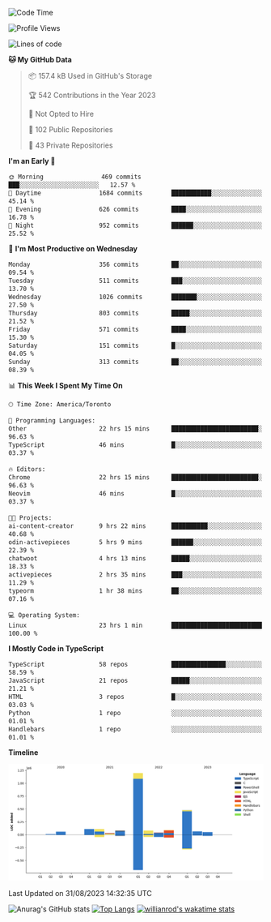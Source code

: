 <!--START_SECTION:waka-->
![Code Time](http://img.shields.io/badge/Code%20Time-517%20hrs%2018%20mins-blue)

![Profile Views](http://img.shields.io/badge/Profile%20Views-0-blue)

![Lines of code](https://img.shields.io/badge/From%20Hello%20World%20I%27ve%20Written-2.4%20million%20lines%20of%20code-blue)

**🐱 My GitHub Data** 

> 📦 157.4 kB Used in GitHub's Storage 
 > 
> 🏆 542 Contributions in the Year 2023
 > 
> 🚫 Not Opted to Hire
 > 
> 📜 102 Public Repositories 
 > 
> 🔑 43 Private Repositories 
 > 
**I'm an Early 🐤** 

```text
🌞 Morning                469 commits         ███░░░░░░░░░░░░░░░░░░░░░░   12.57 % 
🌆 Daytime                1684 commits        ███████████░░░░░░░░░░░░░░   45.14 % 
🌃 Evening                626 commits         ████░░░░░░░░░░░░░░░░░░░░░   16.78 % 
🌙 Night                  952 commits         ██████░░░░░░░░░░░░░░░░░░░   25.52 % 
```
📅 **I'm Most Productive on Wednesday** 

```text
Monday                   356 commits         ██░░░░░░░░░░░░░░░░░░░░░░░   09.54 % 
Tuesday                  511 commits         ███░░░░░░░░░░░░░░░░░░░░░░   13.70 % 
Wednesday                1026 commits        ███████░░░░░░░░░░░░░░░░░░   27.50 % 
Thursday                 803 commits         █████░░░░░░░░░░░░░░░░░░░░   21.52 % 
Friday                   571 commits         ████░░░░░░░░░░░░░░░░░░░░░   15.30 % 
Saturday                 151 commits         █░░░░░░░░░░░░░░░░░░░░░░░░   04.05 % 
Sunday                   313 commits         ██░░░░░░░░░░░░░░░░░░░░░░░   08.39 % 
```


📊 **This Week I Spent My Time On** 

```text
🕑︎ Time Zone: America/Toronto

💬 Programming Languages: 
Other                    22 hrs 15 mins      ████████████████████████░   96.63 % 
TypeScript               46 mins             █░░░░░░░░░░░░░░░░░░░░░░░░   03.37 % 

🔥 Editors: 
Chrome                   22 hrs 15 mins      ████████████████████████░   96.63 % 
Neovim                   46 mins             █░░░░░░░░░░░░░░░░░░░░░░░░   03.37 % 

🐱‍💻 Projects: 
ai-content-creator       9 hrs 22 mins       ██████████░░░░░░░░░░░░░░░   40.68 % 
odin-activepieces        5 hrs 9 mins        ██████░░░░░░░░░░░░░░░░░░░   22.39 % 
chatwoot                 4 hrs 13 mins       █████░░░░░░░░░░░░░░░░░░░░   18.33 % 
activepieces             2 hrs 35 mins       ███░░░░░░░░░░░░░░░░░░░░░░   11.29 % 
typeorm                  1 hr 38 mins        ██░░░░░░░░░░░░░░░░░░░░░░░   07.16 % 

💻 Operating System: 
Linux                    23 hrs 1 min        █████████████████████████   100.00 % 
```

**I Mostly Code in TypeScript** 

```text
TypeScript               58 repos            ███████████████░░░░░░░░░░   58.59 % 
JavaScript               21 repos            █████░░░░░░░░░░░░░░░░░░░░   21.21 % 
HTML                     3 repos             █░░░░░░░░░░░░░░░░░░░░░░░░   03.03 % 
Python                   1 repo              ░░░░░░░░░░░░░░░░░░░░░░░░░   01.01 % 
Handlebars               1 repo              ░░░░░░░░░░░░░░░░░░░░░░░░░   01.01 % 
```



**Timeline**

![Lines of Code chart](https://raw.githubusercontent.com/wise-introvert/wise-introvert/master/assets/bar_graph.png)


 Last Updated on 31/08/2023 14:32:35 UTC
<!--END_SECTION:waka-->

![Anurag's GitHub stats](https://github-readme-stats.vercel.app/api?username=wise-introvert&count_private=true&show_icons=true)
[![Top Langs](https://github-readme-stats.vercel.app/api/top-langs/?username=wise-introvert&langs_count=10)](https://github.com/anuraghazra/github-readme-stats)
[![willianrod's wakatime stats](https://github-readme-stats.vercel.app/api/wakatime?username=wiseintrovert)](https://github.com/anuraghazra/github-readme-stats)
